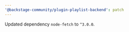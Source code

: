 ```yaml
---
'@backstage-community/plugin-playlist-backend': patch
---
```


Updated dependency `node-fetch` to `^3.0.0`.
